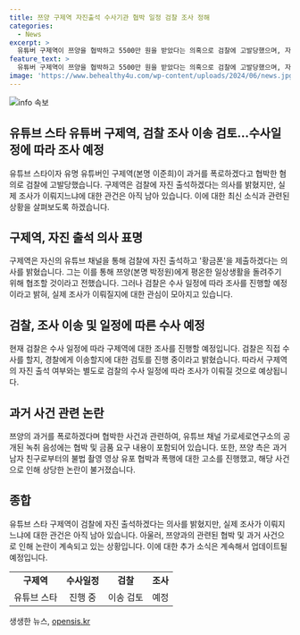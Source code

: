 ```yaml
---
title: 쯔양 구제역 자진출석 수사기관 협박 일정 검찰 조사 정해
categories:
  - News
excerpt: >
  유튜버 구제역이 쯔양을 협박하고 5500만 원을 받았다는 의혹으로 검찰에 고발당했으며, 자진 출석 의사를 밝혔지만 검찰은 수사 일정에 따라 조사할 예정이라고 밝혀졌다. 구제역은 황금폰 제출과 협조를 약속하였지만 검찰 조사가 어려울 것으로 전망되고 있다. 이는 사이버 레커 유튜버들이 쯔양을 협박하고 돈을 요구한 녹취 음성이 공개된 뒤에 이어진 사건으로, 쯔양은 전 남자 친구 A 씨로부터 불법 촬영 영상을 유포하겠다며 협박당했다고 주장하였으며 A 씨를 상습폭행 등 혐의로 고소한 바 있다.
feature_text: >
  유튜버 구제역이 쯔양을 협박하고 5500만 원을 받았다는 의혹으로 검찰에 고발당했으며, 자진 출석 의사를 밝혔지만 검찰은 수사 일정에 따라 조사할 예정이라고 밝혀졌다. 구제역은 황금폰 제출과 협조를 약속하였지만 검찰 조사가 어려울 것으로 전망되고 있다. 이는 사이버 레커 유튜버들이 쯔양을 협박하고 돈을 요구한 녹취 음성이 공개된 뒤에 이어진 사건으로, 쯔양은 전 남자 친구 A 씨로부터 불법 촬영 영상을 유포하겠다며 협박당했다고 주장하였으며 A 씨를 상습폭행 등 혐의로 고소한 바 있다.
image: 'https://www.behealthy4u.com/wp-content/uploads/2024/06/news.jpg'
---
```


<p><img src="https://www.behealthy4u.com/wp-content/uploads/2024/06/news.jpg" alt="info 속보" /></p>

<h2 data-ke-size="size26">유튜브 스타 유튜버 구제역, 검찰 조사 이송 검토…수사일정에 따라 조사 예정</h2>

<p data-ke-size="size16">유튜브 스타이자 유명 유튜버인 구제역(본명 이준희)이 과거를 폭로하겠다고 협박한 혐의로 검찰에 고발당했습니다. 구제역은 검찰에 자진 출석하겠다는 의사를 밝혔지만, 실제 조사가 이뤄지느냐에 대한 관건은 아직 남아 있습니다. 이에 대한 최신 소식과 관련된 상황을 살펴보도록 하겠습니다.</p>

<h2 data-ke-size="size20">구제역, 자진 출석 의사 표명</h2>

<p data-ke-size="size16">구제역은 자신의 유튜브 채널을 통해 검찰에 자진 출석하고 '황금폰'을 제출하겠다는 의사를 밝혔습니다. 그는 이를 통해 쯔양(본명 박정원)에게 평온한 일상생활을 돌려주기 위해 협조할 것이라고 전했습니다. 그러나 검찰은 수사 일정에 따라 조사를 진행할 예정이라고 밝혀, 실제 조사가 이뤄질지에 대한 관심이 모아지고 있습니다.</p>

<h2 data-ke-size="size20">검찰, 조사 이송 및 일정에 따른 수사 예정</h2>

<p data-ke-size="size16">현재 검찰은 수사 일정에 따라 구제역에 대한 조사를 진행할 예정입니다. 검찰은 직접 수사를 할지, 경찰에게 이송할지에 대한 검토를 진행 중이라고 밝혔습니다. 따라서 구제역의 자진 출석 여부와는 별도로 검찰의 수사 일정에 따라 조사가 이뤄질 것으로 예상됩니다.</p>

<h2 data-ke-size="size20">과거 사건 관련 논란</h2>

<p data-ke-size="size16">쯔양의 과거를 폭로하겠다며 협박한 사건과 관련하여, 유튜브 채널 가로세로연구소의 공개된 녹취 음성에는 협박 및 금품 요구 내용이 포함되어 있습니다. 또한, 쯔양 측은 과거 남자 친구로부터의 불법 촬영 영상 유포 협박과 폭행에 대한 고소를 진행했고, 해당 사건으로 인해 상당한 논란이 불거졌습니다.</p>

<h2 data-ke-size="size20">종합</h2>

<p data-ke-size="size16">유튜브 스타 구제역이 검찰에 자진 출석하겠다는 의사를 밝혔지만, 실제 조사가 이뤄지느냐에 대한 관건은 아직 남아 있습니다. 아울러, 쯔양과의 관련된 협박 및 과거 사건으로 인해 논란이 계속되고 있는 상황입니다. 이에 대한 추가 소식은 계속해서 업데이트될 예정입니다.</p>

<table>
    <tr>
        <td style="text-align: center; height: 17px;"><b>구제역</b></td>
        <td style="text-align: center; height: 17px;"><b>수사일정</b></td>
        <td style="text-align: center; height: 17px;"><b>검찰</b></td>
        <td style="text-align: center; height: 17px;"><b>조사</b></td>
    </tr>
    <tr>
        <td style="text-align: center; height: 17px;">유튜브 스타</td>
        <td style="text-align: center; height: 17px;">진행 중</td>
        <td style="text-align: center; height: 17px;">이송 검토</td>
        <td style="text-align: center; height: 17px;">예정</td>
    </tr>
</table>
생생한 뉴스, <a href="https://opensis.kr" rel="dofollow">opensis.kr</a>


